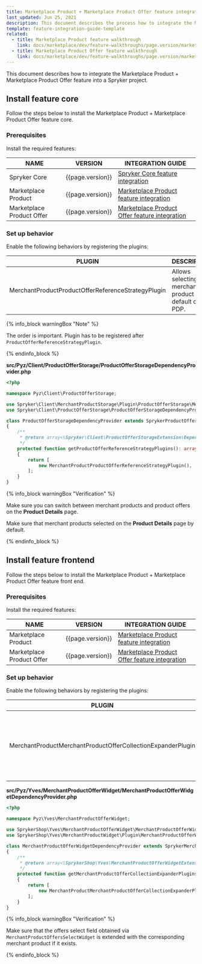 ```yaml
---
title: Marketplace Product + Marketplace Product Offer feature integration
last_updated: Jun 25, 2021
description: This document describes the process how to integrate the Marketplace Product + Marketplace Product Offer feature into a Spryker project.
template: feature-integration-guide-template
related:
  - title: Marketplace Product feature walkthrough
    link: docs/marketplace/dev/feature-walkthroughs/page.version/marketplace-product-feature-walkthrough.html
  - title: Marketplace Product Offer feature walkthrough
    link: docs/marketplace/dev/feature-walkthroughs/page.version/marketplace-product-offer-feature-walkthrough/marketplace-product-offer-feature-walkthrough.html
---
```


This document describes how to integrate the Marketplace Product + Marketplace Product Offer feature into a Spryker project.

## Install feature core

Follow the steps below to install the Marketplace Product + Marketplace Product Offer feature core.

### Prerequisites

Install the required features:

| NAME | VERSION | INTEGRATION GUIDE |
|-|-|-|
| Spryker Core | {{page.version}} | [Spryker Core feature integration](/docs/scos/dev/feature-integration-guides/{{page.version}}/spryker-core-feature-integration.html)  |
| Marketplace Product | {{page.version}} | [Marketplace Product feature integration](/docs/marketplace/dev/feature-integration-guides/{{page.version}}/marketplace-product-feature-integration.html)  |
| Marketplace Product Offer | {{page.version}} | [Marketplace Product Offer feature integration](/docs/marketplace/dev/feature-integration-guides/{{page.version}}/marketplace-product-offer-feature-integration.html)   |

### Set up behavior

Enable the following behaviors by registering the plugins:

| PLUGIN | DESCRIPTION | PREREQUISITES | NAMESPACE |
|-|-|-|-|
| MerchantProductProductOfferReferenceStrategyPlugin | Allows selecting a merchant product by default on PDP. |  | Spryker\Client\MerchantProductStorage\Plugin\ProductOfferStorage |

{% info_block warningBox "Note" %}

The order is important. Plugin has to be registered after `ProductOfferReferenceStrategyPlugin`.

{% endinfo_block %}

**src/Pyz/Client/ProductOfferStorage/ProductOfferStorageDependencyProvider.php**

```php
<?php

namespace Pyz\Client\ProductOfferStorage;

use Spryker\Client\MerchantProductStorage\Plugin\ProductOfferStorage\MerchantProductProductOfferReferenceStrategyPlugin;
use Spryker\Client\ProductOfferStorage\ProductOfferStorageDependencyProvider as SprykerProductOfferStorageDependencyProvider;

class ProductOfferStorageDependencyProvider extends SprykerProductOfferStorageDependencyProvider
{
    /**
     * @return array<\Spryker\Client\ProductOfferStorageExtension\Dependency\Plugin\ProductOfferReferenceStrategyPluginInterface>
     */
    protected function getProductOfferReferenceStrategyPlugins(): array
    {
        return [
            new MerchantProductProductOfferReferenceStrategyPlugin(),
        ];
    }
}

```

{% info_block warningBox "Verification" %}

Make sure you can switch between merchant products and product offers on the **Product Details** page.

Make sure that merchant products selected on the **Product Details** page by default.

{% endinfo_block %}

## Install feature frontend

Follow the steps below to install the Marketplace Product + Marketplace Product Offer feature front end.

### Prerequisites

Install the required features:

| NAME | VERSION | INTEGRATION GUIDE |
|-|-|-|
| Marketplace Product | {{page.version}} | [Marketplace Product feature integration](/docs/marketplace/dev/feature-integration-guides/{{page.version}}/marketplace-product-feature-integration.html)  |
| Marketplace Product Offer | {{page.version}} | [Marketplace Product Offer feature integration](/docs/marketplace/dev/feature-integration-guides/{{page.version}}/marketplace-product-offer-feature-integration.html)   |

### Set up behavior

Enable the following behaviors by registering the plugins:

| PLUGIN   | DESCRIPTION  | PREREQUISITES | NAMESPACE  |
|------------------|--------------|---------------|----------------|
| MerchantProductMerchantProductOfferCollectionExpanderPlugin | Finds merchant product by sku and expands form choices with a merchant product's value. |               | SprykerShop\Yves\MerchantProductWidget\Plugin\MerchantProductOfferWidget |

**src/Pyz/Yves/MerchantProductOfferWidget/MerchantProductOfferWidgetDependencyProvider.php**
```php
<?php

namespace Pyz\Yves\MerchantProductOfferWidget;

use SprykerShop\Yves\MerchantProductOfferWidget\MerchantProductOfferWidgetDependencyProvider as SprykerMerchantProductOfferWidgetDependencyProvider;
use SprykerShop\Yves\MerchantProductWidget\Plugin\MerchantProductOfferWidget\MerchantProductMerchantProductOfferCollectionExpanderPlugin;

class MerchantProductOfferWidgetDependencyProvider extends SprykerMerchantProductOfferWidgetDependencyProvider
{
    /**
     * @return array<\SprykerShop\Yves\MerchantProductOfferWidgetExtension\Dependency\Plugin\MerchantProductOfferCollectionExpanderPluginInterface>
     */
    protected function getMerchantProductOfferCollectionExpanderPlugins(): array
    {
        return [
            new MerchantProductMerchantProductOfferCollectionExpanderPlugin(),
        ];
    }
}
```

{% info_block warningBox "Verification" %}

Make sure that the offers select field obtained via `MerchantProductOffersSelectWidget` is extended with the corresponding merchant product if it exists.

{% endinfo_block %}
